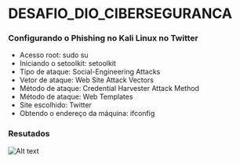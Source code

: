 # DESAFIO_DIO_CIBERSEGURANCA
 
### Configurando o Phishing no Kali Linux no Twitter
- Acesso root: sudo su
- Iniciando o setoolkit: setoolkit
- Tipo de ataque: Social-Engineering Attacks
- Vetor de ataque: Web Site Attack Vectors
- Método de ataque: Credential Harvester Attack Method 
- Método de ataque: Web Templates
- Site escolhido: Twitter
- Obtendo o endereço da máquina: ifconfig


### Resutados

![Alt text](./Phishing "Optional title")
